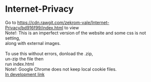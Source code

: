 # Internet-Privacy
Go to https://cdn.rawgit.com/zekrom-vale/Internet-Privacy/bd916f99/index.html to view <br/>
	Note!: This is an imperfect version of the website and some css is not setting, <br/>
	along with external images.<br/>
<br/>
To use this without errors, donload the .zip, <br/>
	un-zip the file then <br/>
	run index.html<br/>
		Note!: Google Chrome does not keep local cookie files.
<br/>
<a href="http://microify.com/1VeN">In development link</a>
